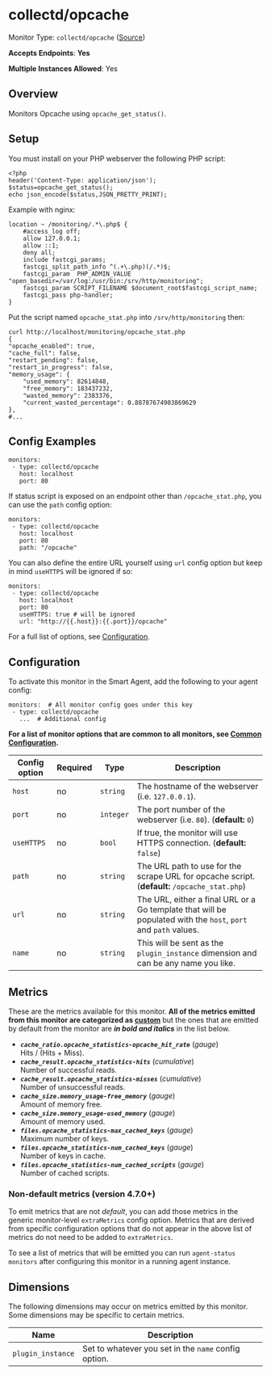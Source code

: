 
<!--- Generated by to-integrations-repo script in Smart Agent repo, DO NOT MODIFY HERE --->
<!--- GENERATED BY gomplate from scripts/docs/templates/monitor-page.md.tmpl --->

# collectd/opcache

Monitor Type: `collectd/opcache` ([Source](https://github.com/signalfx/signalfx-agent/tree/main/pkg/monitors/collectd/opcache))

**Accepts Endpoints**: **Yes**

**Multiple Instances Allowed**: Yes

## Overview

Monitors Opcache using `opcache_get_status()`.

<!--- SETUP --->
## Setup
You must install on your PHP webserver the following PHP script:

```
<?php
header('Content-Type: application/json');
$status=opcache_get_status();
echo json_encode($status,JSON_PRETTY_PRINT);
```

Example with nginx:

```
location ~ /monitoring/.*\.php$ {
    #access_log off;
    allow 127.0.0.1;
    allow ::1;
    deny all;
    include fastcgi_params;
    fastcgi_split_path_info ^(.+\.php)(/.*)$;
    fastcgi_param  PHP_ADMIN_VALUE "open_basedir=/var/log:/usr/bin:/srv/http/monitoring";
    fastcgi_param SCRIPT_FILENAME $document_root$fastcgi_script_name;
    fastcgi_pass php-handler;
}
```

Put the script named `opcache_stat.php` into `/srv/http/monitoring` then:

```
curl http://localhost/monitoring/opcache_stat.php
{
"opcache_enabled": true,
"cache_full": false,
"restart_pending": false,
"restart_in_progress": false,
"memory_usage": {
    "used_memory": 82614848,
    "free_memory": 183437232,
    "wasted_memory": 2383376,
    "current_wasted_percentage": 0.88787674903869629
},
#...
```


<!--- SETUP --->
## Config Examples

```
monitors:
 - type: collectd/opcache
   host: localhost
   port: 80
```

If status script is exposed on an endpoint other than `/opcache_stat.php`,
you can use the `path` config option:

```
monitors:
 - type: collectd/opcache
   host: localhost
   port: 80
   path: "/opcache"
```

You can also define the entire URL yourself using `url` config
option but keep in mind `useHTTPS` will be ignored if so:

```
monitors:
 - type: collectd/opcache
   host: localhost
   port: 80
   useHTTPS: true # will be ignored
   url: "http://{{.host}}:{{.port}}/opcache"
```

For a full list of options, see [Configuration](#configuration).


## Configuration

To activate this monitor in the Smart Agent, add the following to your
agent config:

```
monitors:  # All monitor config goes under this key
 - type: collectd/opcache
   ...  # Additional config
```

**For a list of monitor options that are common to all monitors, see [Common
Configuration](../monitor-config.html#common-configuration).**


| Config option | Required | Type | Description |
| --- | --- | --- | --- |
| `host` | no | `string` | The hostname of the webserver (i.e. `127.0.0.1`). |
| `port` | no | `integer` | The port number of the webserver (i.e. `80`). (**default:** `0`) |
| `useHTTPS` | no | `bool` | If true, the monitor will use HTTPS connection. (**default:** `false`) |
| `path` | no | `string` | The URL path to use for the scrape URL for opcache script. (**default:** `/opcache_stat.php`) |
| `url` | no | `string` | The URL, either a final URL or a Go template that will be populated with the `host`, `port` and `path` values. |
| `name` | no | `string` | This will be sent as the `plugin_instance` dimension and can be any name you like. |


## Metrics

These are the metrics available for this monitor.
**All of the metrics emitted from this monitor are categorized as
[custom](https://docs.splunk.com/Observability/admin/subscription-usage/monitor-imm-billing-usage.html#about-custom-bundled-and-high-resolution-metrics)**
but the ones that are emitted by default from the monitor are ***in bold and italics*** in the list below.



 - ***`cache_ratio.opcache_statistics-opcache_hit_rate`*** (*gauge*)<br>    Hits / (Hits + Miss).
 - ***`cache_result.opcache_statistics-hits`*** (*cumulative*)<br>    Number of successful reads.
 - ***`cache_result.opcache_statistics-misses`*** (*cumulative*)<br>    Number of unsuccessful reads.
 - ***`cache_size.memory_usage-free_memory`*** (*gauge*)<br>    Amount of memory free.
 - ***`cache_size.memory_usage-used_memory`*** (*gauge*)<br>    Amount of memory used.
 - ***`files.opcache_statistics-max_cached_keys`*** (*gauge*)<br>    Maximum number of keys.
 - ***`files.opcache_statistics-num_cached_keys`*** (*gauge*)<br>    Number of keys in cache.
 - ***`files.opcache_statistics-num_cached_scripts`*** (*gauge*)<br>    Number of cached scripts.

### Non-default metrics (version 4.7.0+)

To emit metrics that are not _default_, you can add those metrics in the
generic monitor-level `extraMetrics` config option.  Metrics that are derived
from specific configuration options that do not appear in the above list of
metrics do not need to be added to `extraMetrics`.

To see a list of metrics that will be emitted you can run `agent-status
monitors` after configuring this monitor in a running agent instance.

## Dimensions

The following dimensions may occur on metrics emitted by this monitor.  Some
dimensions may be specific to certain metrics.

| Name | Description |
| ---  | ---         |
| `plugin_instance` | Set to whatever you set in the `name` config option. |



